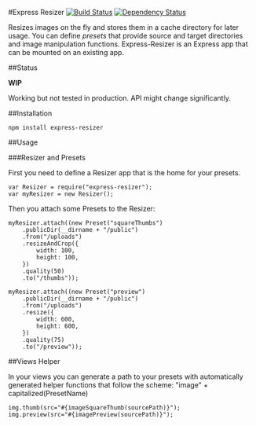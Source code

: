 #Express Resizer [![Build Status](https://travis-ci.org/thomaspeklak/express-resizer.png)](https://travis-ci.org/thomaspeklak/express-resizer) [![Dependency Status](https://gemnasium.com/thomaspeklak/express-resizer.png)](https://gemnasium.com/thomaspeklak/express-resizer)

Resizes images on the fly and stores them in a cache directory for later usage. You can define _presets_ that provide source and target directories and image manipulation functions. Express-Resizer is an Express app that can be mounted on an existing app.

##Status

__WIP__

Working but not tested in production. API might change significantly.

##Installation

    npm install express-resizer

##Usage

###Resizer and Presets

First you need to define a Resizer app that is the home for your presets.

    var Resizer = require("express-resizer");
    var myResizer = new Resizer();
    
Then you attach some Presets to the Resizer:
  
    myResizer.attach((new Preset("squareThumbs")
        .publicDir(__dirname + "/public")
        .from("/uploads")
        .resizeAndCrop({
            width: 100,
            height: 100,
        })
        .quality(50)
        .to("/thumbs"));

    myResizer.attach((new Preset("preview")
        .publicDir(__dirname + "/public")
        .from("/uploads")
        .resize({
            width: 600,
            height: 600,
        })
        .quality(75)
        .to("/preview"));


##Views Helper

In your views you can generate a path to your presets with automatically generated helper functions that follow the scheme: "image" + capitalized(PresetName)

    img.thumb(src="#{imageSquareThumb(sourcePath)}");
    img.preview(src="#{imagePreview(sourcePath)}");
